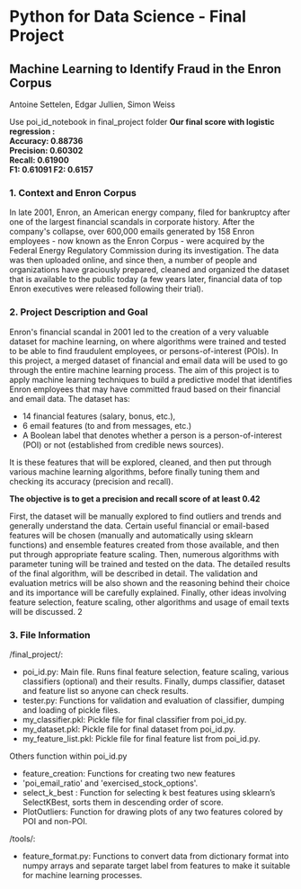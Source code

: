 # Python for Data Science - Final Project
## Machine Learning to Identify Fraud in the Enron Corpus


Antoine Settelen, Edgar Jullien, Simon Weiss   

Use poi_id_notebook in final_project folder
**Our final score with logistic regression :   
Accuracy: 0.88736   
Precision: 0.60302   
Recall: 0.61900   
F1: 0.61091 
F2: 0.6157**

### 1. Context and Enron Corpus
In late 2001, Enron, an American energy company, filed for bankruptcy after one of the largest financial scandals in corporate history. After the company's collapse, over 600,000 emails generated by 158 Enron employees - now known as the Enron Corpus - were acquired by the Federal Energy Regulatory Commission during its investigation. The data was then uploaded online, and since then, a number of people and organizations have graciously prepared, cleaned and organized the dataset that is available to the public today (a few years later, financial data of top Enron executives were released following their trial).
### 2. Project Description and Goal
Enron's financial scandal in 2001 led to the creation of a very valuable dataset for machine learning, on where algorithms were trained and tested to be able to find fraudulent employees, or persons-of-interest (POIs). In this project, a merged dataset of financial and email data will be used to go through the entire machine learning process.
The aim of this project is to apply machine learning techniques to build a predictive model that identifies Enron employees that may have committed fraud based on their financial and email data.
The dataset has: 
- 14 financial features (salary, bonus, etc.),  
- 6 email features (to and from messages, etc.) 
- A Boolean label that denotes whether a person is a person-of-interest (POI) or not (established from credible news sources).    

It is these features that will be explored, cleaned, and then put through various machine learning algorithms, before finally tuning them and checking its accuracy (precision and recall).

**The objective is to get a precision and recall score of at least 0.42**

First, the dataset will be manually explored to find outliers and trends and generally understand the data. Certain useful financial or email-based features will be chosen (manually and automatically using sklearn functions) and ensemble features created from those available, and then put through appropriate feature scaling. Then, numerous algorithms with parameter tuning will be trained and tested on the data. The detailed results of the final algorithm, will be described in detail. The validation and evaluation metrics will be also shown and the reasoning behind their choice and its importance will be carefully explained. Finally, other ideas involving feature selection, feature scaling, other algorithms and usage of email texts will be discussed.
2

### 3. File Information
/final_project/: 
- poi_id.py: Main file. Runs final feature selection, feature scaling, various classifiers (optional) and their results. Finally, dumps classifier, dataset and feature list so anyone can check results. 
- tester.py: Functions for validation and evaluation of classifier, dumping and loading of pickle files. 
- my_classifier.pkl: Pickle file for final classifier from poi_id.py. 
- my_dataset.pkl: Pickle file for final dataset from poi_id.py. 
- my_feature_list.pkl: Pickle file for final feature list from poi_id.py.   

Others function within poi_id.py 
- feature_creation: Functions for creating two new features  
- 'poi_email_ratio' and 'exercised_stock_options'. 
- select_k_best : Function for selecting k best features using sklearn’s SelectKBest, sorts them in descending order of score. 
- PlotOutliers: Function for drawing plots of any two features colored by POI and non-POI.     

/tools/:    
- feature_format.py: Functions to convert data from dictionary format into numpy arrays and separate target label from features to make it suitable for machine learning processes.
